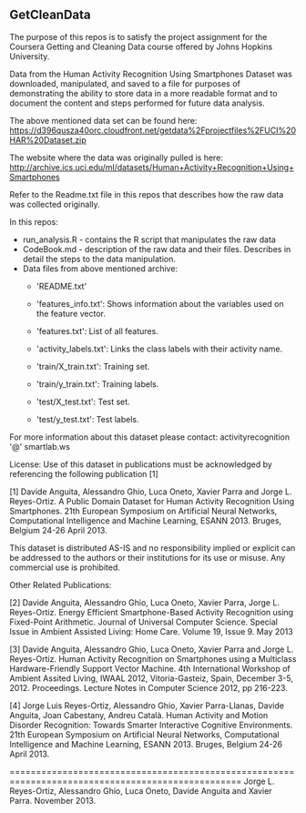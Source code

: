 ## GetCleanData

The purpose of this repos is to satisfy the project assignment for the Coursera Getting and Cleaning Data course offered by Johns Hopkins University.

Data from the Human Activity Recognition Using Smartphones Dataset was downloaded, manipulated, and saved to a file for purposes of demonstrating the ability to store data in a more readable format and to document the content and steps performed for future data analysis.

The above mentioned data set can be found here:
https://d396qusza40orc.cloudfront.net/getdata%2Fprojectfiles%2FUCI%20HAR%20Dataset.zip

The website where the data was originally pulled is here:
http://archive.ics.uci.edu/ml/datasets/Human+Activity+Recognition+Using+Smartphones

Refer to the Readme.txt file in this repos that describes how the raw data was collected originally.

In this repos:

- run_analysis.R - contains the R script that manipulates the raw data
- CodeBook.md - description of the raw data and their files. Describes in detail the steps to the data manipulation.
- Data files from above mentioned archive:
  - 'README.txt'

  - 'features_info.txt': Shows information about the variables used on the feature vector.

  - 'features.txt': List of all features.

  - 'activity_labels.txt': Links the class labels with their activity name.

  - 'train/X_train.txt': Training set.

  - 'train/y_train.txt': Training labels.

  - 'test/X_test.txt': Test set.

  - 'test/y_test.txt': Test labels.


For more information about this dataset please contact: activityrecognition '@' smartlab.ws

License:
Use of this dataset in publications must be acknowledged by referencing the following publication [1] 

[1] Davide Anguita, Alessandro Ghio, Luca Oneto, Xavier Parra and Jorge L. Reyes-Ortiz. A Public Domain Dataset for Human Activity Recognition Using Smartphones. 21th European Symposium on Artificial Neural Networks, Computational Intelligence and Machine Learning, ESANN 2013. Bruges, Belgium 24-26 April 2013. 

This dataset is distributed AS-IS and no responsibility implied or explicit can be addressed to the authors or their institutions for its use or misuse. Any commercial use is prohibited.

Other Related Publications:

[2] Davide Anguita, Alessandro Ghio, Luca Oneto, Xavier Parra, Jorge L. Reyes-Ortiz.  Energy Efficient Smartphone-Based Activity Recognition using Fixed-Point Arithmetic. Journal of Universal Computer Science. Special Issue in Ambient Assisted Living: Home Care.   Volume 19, Issue 9. May 2013

[3] Davide Anguita, Alessandro Ghio, Luca Oneto, Xavier Parra and Jorge L. Reyes-Ortiz. Human Activity Recognition on Smartphones using a Multiclass Hardware-Friendly Support Vector Machine. 4th International Workshop of Ambient Assited Living, IWAAL 2012, Vitoria-Gasteiz, Spain, December 3-5, 2012. Proceedings. Lecture Notes in Computer Science 2012, pp 216-223. 

[4] Jorge Luis Reyes-Ortiz, Alessandro Ghio, Xavier Parra-Llanas, Davide Anguita, Joan Cabestany, Andreu Català. Human Activity and Motion Disorder Recognition: Towards Smarter Interactive Cognitive Environments. 21th European Symposium on Artificial Neural Networks, Computational Intelligence and Machine Learning, ESANN 2013. Bruges, Belgium 24-26 April 2013.  

==================================================================================================
Jorge L. Reyes-Ortiz, Alessandro Ghio, Luca Oneto, Davide Anguita and Xavier Parra. November 2013.
